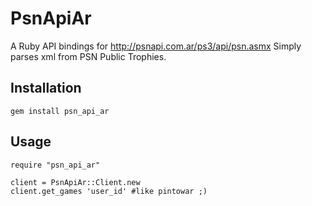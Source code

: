 PsnApiAr
===========

A Ruby API bindings for http://psnapi.com.ar/ps3/api/psn.asmx
Simply parses xml from PSN Public Trophies.

Installation
------------

    gem install psn_api_ar

Usage
-----

    require "psn_api_ar"
    
    client = PsnApiAr::Client.new
    client.get_games 'user_id' #like pintowar ;)

